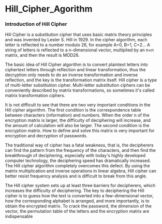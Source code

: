 # Hill_Cipher_Agorithm
### Introduction of Hill Cipher


Hill Cipher is a substitution cipher that uses basic matrix theory principles and was invented by Lester S. Hill in 1929. In the cipher algorithm, each letter is reflected to a number modulo 26, for example A=0, B=1, C=2... A string of letters is reflected to a n-dimensional vector, multiplied by an n×n matrix, and then the result is MOD26.

The basic idea of Hill Cipher algorithm is to convert plaintext letters into ciphertext letters through reflection and linear transformation, thus the decryption only needs to do an inverse transformation and inverse reflection, and the key is the transformation matrix itself.
Hill cipher is a type of multi-letter substitution cipher. Multi-letter substitution ciphers can be conveniently described by matrix transformations, so sometimes it's called matrix transformation ciphers.

It is not difficult to see that there are two very important conditions in the Hill cipher algorithm. The first condition is the correspondence table between characters (information) and numbers. When the order n of the encryption matrix is larger, the difficulty of deciphering will increase, and the amount of calculation will also be larger. The second condition is the encryption matrix. How to define and solve this matrix is very important for encryption and decryption of passwords.

The traditional way of cipher has a fatal weakness, that is, the decipherers can find the pattern from the frequency of the characters, and then find the breakthrough of deciphering, especially with today's highly developed computer technology, the deciphering speed has dramatically increased. The Hill cipher algorithm completely overcomes this defect. By using the matrix multiplication and inverse operations in linear algebra, Hill cipher can better resist frequency analysis and is difficult to break from this angle.

The Hill cipher system sets up at least three barriers for decipherers, which increases the difficulty of deciphering. The key to deciphering the Hill cipher is to guess how the text is converted into a few-dimensional vector, how the corresponding alphabet is arranged, and more importantly, is to obtain the encrypted matrix. To crack the password, the dimension of the vector, the permutation table of the letters and the encryption matrix are indispensable 
